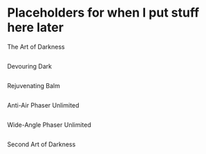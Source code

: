 # Placeholders for when I put stuff here later
The Art of Darkness
```

```
Devouring Dark
```

```
Rejuvenating Balm
```

```
Anti-Air Phaser Unlimited
```

```
Wide-Angle Phaser Unlimited
```

```
Second Art of Darkness
```

```
